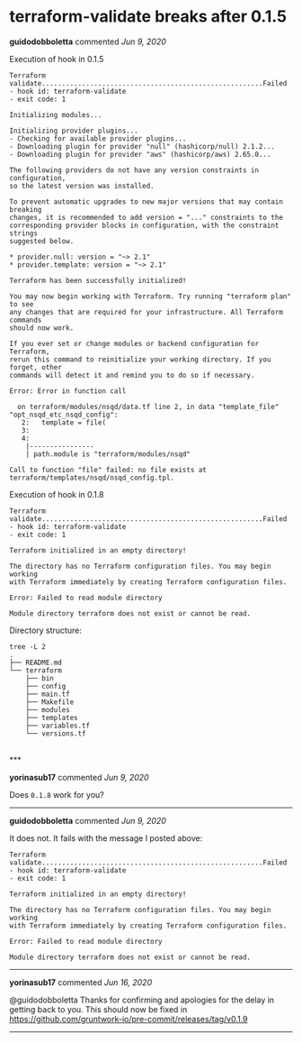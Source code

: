 # terraform-validate breaks after 0.1.5

**guidodobboletta** commented *Jun 9, 2020*

Execution of hook in 0.1.5

```
Terraform validate.......................................................Failed
- hook id: terraform-validate
- exit code: 1

Initializing modules...

Initializing provider plugins...
- Checking for available provider plugins...
- Downloading plugin for provider "null" (hashicorp/null) 2.1.2...
- Downloading plugin for provider "aws" (hashicorp/aws) 2.65.0...

The following providers do not have any version constraints in configuration,
so the latest version was installed.

To prevent automatic upgrades to new major versions that may contain breaking
changes, it is recommended to add version = "..." constraints to the
corresponding provider blocks in configuration, with the constraint strings
suggested below.

* provider.null: version = "~> 2.1"
* provider.template: version = "~> 2.1"

Terraform has been successfully initialized!

You may now begin working with Terraform. Try running "terraform plan" to see
any changes that are required for your infrastructure. All Terraform commands
should now work.

If you ever set or change modules or backend configuration for Terraform,
rerun this command to reinitialize your working directory. If you forget, other
commands will detect it and remind you to do so if necessary.

Error: Error in function call

  on terraform/modules/nsqd/data.tf line 2, in data "template_file" "opt_nsqd_etc_nsqd_config":
   2:   template = file(
   3: 
   4: 
    |----------------
    | path.module is "terraform/modules/nsqd"

Call to function "file" failed: no file exists at
terraform/templates/nsqd/nsqd_config.tpl.
```

Execution of hook in 0.1.8

```
Terraform validate.......................................................Failed
- hook id: terraform-validate
- exit code: 1

Terraform initialized in an empty directory!

The directory has no Terraform configuration files. You may begin working
with Terraform immediately by creating Terraform configuration files.

Error: Failed to read module directory

Module directory terraform does not exist or cannot be read.
```

Directory structure:

```
tree -L 2                                                                                                                                                    
.
├── README.md
└── terraform
    ├── bin
    ├── config
    ├── main.tf
    ├── Makefile
    ├── modules
    ├── templates
    ├── variables.tf
    └── versions.tf
```
<br />
***


**yorinasub17** commented *Jun 9, 2020*

Does `0.1.8` work for you?
***

**guidodobboletta** commented *Jun 9, 2020*

It does not. It fails with the message I posted above:

```
Terraform validate.......................................................Failed
- hook id: terraform-validate
- exit code: 1

Terraform initialized in an empty directory!

The directory has no Terraform configuration files. You may begin working
with Terraform immediately by creating Terraform configuration files.

Error: Failed to read module directory

Module directory terraform does not exist or cannot be read.
```
***

**yorinasub17** commented *Jun 16, 2020*

@guidodobboletta Thanks for confirming and apologies for the delay in getting back to you. This should now be fixed in https://github.com/gruntwork-io/pre-commit/releases/tag/v0.1.9
***

